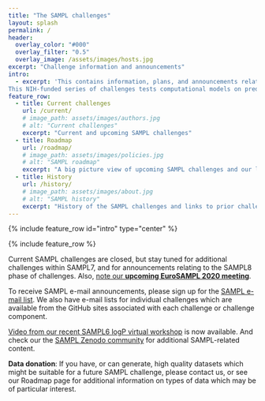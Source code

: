 ```yaml
---
title: "The SAMPL challenges"
layout: splash
permalink: /
header:
  overlay_color: "#000"
  overlay_filter: "0.5"
  overlay_image: /assets/images/hosts.jpg
excerpt: "Challenge information and announcements"
intro:
  - excerpt: 'This contains information, plans, and announcements relating to the Statistical Assessment of Modeling of Proteins and Ligands (SAMPL) series of blind predictive challenges.
This NIH-funded series of challenges tests computational models on predictions of properties related to obstacles faced in a drug discovery setting. Use our sub-pages and links to access more information.'
feature_row:
  - title: Current challenges
    url: /current/
    # image_path: assets/images/authors.jpg
    # alt: "Current challenges"
    excerpt: "Current and upcoming SAMPL challenges"
  - title: Roadmap
    url: /roadmap/
    # image_path: assets/images/policies.jpg
    # alt: "SAMPL roadmap"
    excerpt: "A big picture view of upcoming SAMPL challenges and our long-term roadmap"
  - title: History
    url: /history/
    # image_path: assets/images/about.jpg
    # alt: "SAMPL history"
    excerpt: "History of the SAMPL challenges and links to prior challenges and data"
---
```


{% include feature_row id="intro" type="center" %}

{% include feature_row %}

Current SAMPL challenges are closed, but stay tuned for additional challenges within SAMPL7, and for announcements relating to the SAMPL8 phase of challenges. Also, [note our **upcoming EuroSAMPL 2020 meeting**](/assets/pdf/EuroSAMPL2020.pdf).

To receive SAMPL e-mail announcements, please sign up for the [SAMPL e-mail list](http://eepurl.com/dPj11j). We also have e-mail lists for individual challenges which are available from the GitHub sites associated with each challenge or challenge component.

[Video from our recent SAMPL6 logP virtual workshop](https://www.youtube.com/watch?v=FWUPXG8U3UE) is now available. And check our the [SAMPL Zenodo community](https://zenodo.org/communities/sampl?page=1&size=20) for additional SAMPL-related content.

**Data donation**: If you have, or can generate, high quality datasets which might be suitable for a future SAMPL challenge, please contact us, or see our Roadmap page for additional information on types of data which may be of particular interest.
